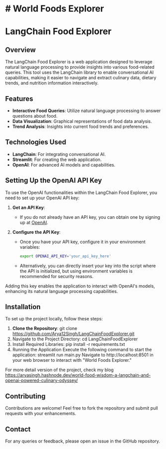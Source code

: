 # # World Foods Explorer

# LangChain Food Explorer

## Overview
The LangChain Food Explorer is a web application designed to leverage natural language processing to provide insights into various food-related queries. This tool uses the LangChain library to enable conversational AI capabilities, making it easier to navigate and extract culinary data, dietary trends, and nutrition information interactively.

## Features
- **Interactive Food Queries**: Utilize natural language processing to answer questions about food.
- **Data Visualization**: Graphical representations of food data analysis.
- **Trend Analysis**: Insights into current food trends and preferences.

## Technologies Used
- **LangChain**: For integrating conversational AI.
- **Streamlit**: For creating the web application.
- **OpenAI**: For advanced AI models and capabilities.

## Setting Up the OpenAI API Key
To use the OpenAI functionalities within the LangChain Food Explorer, you need to set up your OpenAI API key:

1. **Get an API Key**:
   - If you do not already have an API key, you can obtain one by signing up at [OpenAI](https://openai.com/).

2. **Configure the API Key**:
   - Once you have your API key, configure it in your environment variables:
     ```bash
     export OPENAI_API_KEY='your_api_key_here'
     ```
   - Alternatively, you can directly insert your key into the script where the API is initialized, but using environment variables is recommended for security reasons.

Adding this key enables the application to interact with OpenAI's models, enhancing its natural language processing capabilities.

## Installation
To set up the project locally, follow these steps:
1. **Clone the Repository**:
   git clone https://github.com/Arya12Singh/LangChainFoodExplorer.git
2. Navigate to the Project Directory:
   cd LangChainFoodExplorer
3. Install Required Libraries:
   pip install -r requirements.txt
4. Running the Application
  Execute the following command to start the application:
  streamlit run main.py
Navigate to http://localhost:8501 in your web browser to interact with "World Foods Explorer."


For more detail version of the project, check my blog https://aryasingh.hashnode.dev/world-food-wisdom-a-langchain-and-openai-powered-culinary-odyssey/

## Contributing
Contributions are welcome! Feel free to fork the repository and submit pull requests with your enhancements.

## Contact
For any queries or feedback, please open an issue in the GitHub repository.

